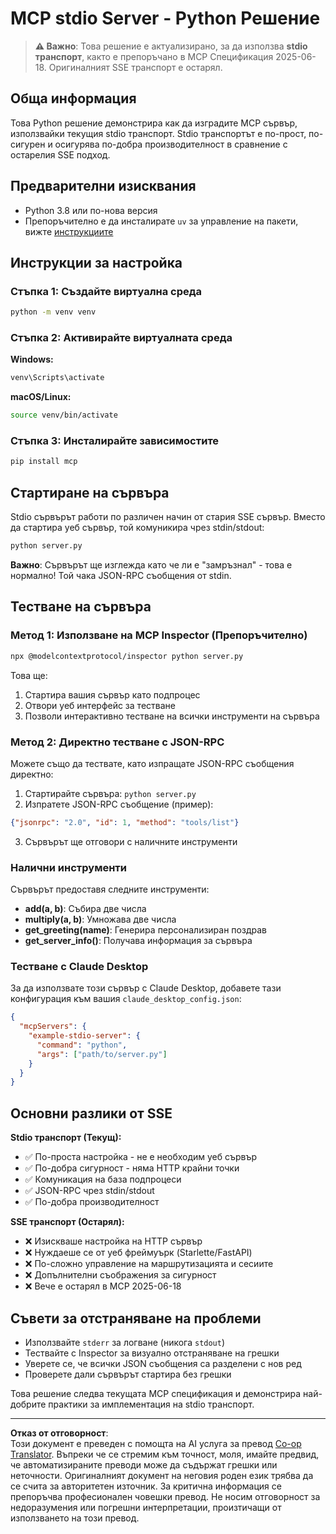 <!--
CO_OP_TRANSLATOR_METADATA:
{
  "original_hash": "68cd055621b3370948a5a1dff7bedc9a",
  "translation_date": "2025-08-26T20:36:48+00:00",
  "source_file": "03-GettingStarted/05-stdio-server/solution/python/README.md",
  "language_code": "bg"
}
-->
# MCP stdio Server - Python Решение

> **⚠️ Важно**: Това решение е актуализирано, за да използва **stdio транспорт**, както е препоръчано в MCP Спецификация 2025-06-18. Оригиналният SSE транспорт е остарял.

## Обща информация

Това Python решение демонстрира как да изградите MCP сървър, използвайки текущия stdio транспорт. Stdio транспортът е по-прост, по-сигурен и осигурява по-добра производителност в сравнение с остарелия SSE подход.

## Предварителни изисквания

- Python 3.8 или по-нова версия
- Препоръчително е да инсталирате `uv` за управление на пакети, вижте [инструкциите](https://docs.astral.sh/uv/#highlights)

## Инструкции за настройка

### Стъпка 1: Създайте виртуална среда

```bash
python -m venv venv
```

### Стъпка 2: Активирайте виртуалната среда

**Windows:**
```bash
venv\Scripts\activate
```

**macOS/Linux:**
```bash
source venv/bin/activate
```

### Стъпка 3: Инсталирайте зависимостите

```bash
pip install mcp
```

## Стартиране на сървъра

Stdio сървърът работи по различен начин от стария SSE сървър. Вместо да стартира уеб сървър, той комуникира чрез stdin/stdout:

```bash
python server.py
```

**Важно**: Сървърът ще изглежда като че ли е "замръзнал" - това е нормално! Той чака JSON-RPC съобщения от stdin.

## Тестване на сървъра

### Метод 1: Използване на MCP Inspector (Препоръчително)

```bash
npx @modelcontextprotocol/inspector python server.py
```

Това ще:
1. Стартира вашия сървър като подпроцес
2. Отвори уеб интерфейс за тестване
3. Позволи интерактивно тестване на всички инструменти на сървъра

### Метод 2: Директно тестване с JSON-RPC

Можете също да тествате, като изпращате JSON-RPC съобщения директно:

1. Стартирайте сървъра: `python server.py`
2. Изпратете JSON-RPC съобщение (пример):

```json
{"jsonrpc": "2.0", "id": 1, "method": "tools/list"}
```

3. Сървърът ще отговори с наличните инструменти

### Налични инструменти

Сървърът предоставя следните инструменти:

- **add(a, b)**: Събира две числа
- **multiply(a, b)**: Умножава две числа  
- **get_greeting(name)**: Генерира персонализиран поздрав
- **get_server_info()**: Получава информация за сървъра

### Тестване с Claude Desktop

За да използвате този сървър с Claude Desktop, добавете тази конфигурация към вашия `claude_desktop_config.json`:

```json
{
  "mcpServers": {
    "example-stdio-server": {
      "command": "python",
      "args": ["path/to/server.py"]
    }
  }
}
```

## Основни разлики от SSE

**Stdio транспорт (Текущ):**
- ✅ По-проста настройка - не е необходим уеб сървър
- ✅ По-добра сигурност - няма HTTP крайни точки
- ✅ Комуникация на база подпроцеси
- ✅ JSON-RPC чрез stdin/stdout
- ✅ По-добра производителност

**SSE транспорт (Остарял):**
- ❌ Изискваше настройка на HTTP сървър
- ❌ Нуждаеше се от уеб фреймуърк (Starlette/FastAPI)
- ❌ По-сложно управление на маршрутизацията и сесиите
- ❌ Допълнителни съображения за сигурност
- ❌ Вече е остарял в MCP 2025-06-18

## Съвети за отстраняване на проблеми

- Използвайте `stderr` за логване (никога `stdout`)
- Тествайте с Inspector за визуално отстраняване на грешки
- Уверете се, че всички JSON съобщения са разделени с нов ред
- Проверете дали сървърът стартира без грешки

Това решение следва текущата MCP спецификация и демонстрира най-добрите практики за имплементация на stdio транспорт.

---

**Отказ от отговорност**:  
Този документ е преведен с помощта на AI услуга за превод [Co-op Translator](https://github.com/Azure/co-op-translator). Въпреки че се стремим към точност, моля, имайте предвид, че автоматизираните преводи може да съдържат грешки или неточности. Оригиналният документ на неговия роден език трябва да се счита за авторитетен източник. За критична информация се препоръчва професионален човешки превод. Не носим отговорност за недоразумения или погрешни интерпретации, произтичащи от използването на този превод.